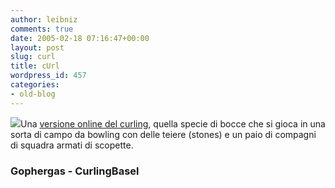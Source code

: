 ```yaml
---
author: leibniz
comments: true
date: 2005-02-18 07:16:47+00:00
layout: post
slug: curl
title: cUrl
wordpress_id: 457
categories:
- old-blog
---
```


![](http://www.curling-basel.ch/Images/Rink_2.gif)Una [versione online del curling](http://www.gophergas.com/funstuff/virtualcurling.htm),
quella specie di bocce che si gioca in una sorta di campo da bowling
con delle teiere (stones) e un paio di compagni di squadra armati di
scopette.




### Gophergas - CurlingBasel






